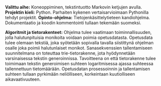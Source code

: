 **Valittu aihe:** Koneoppiminen, tekstintuotto Markovin ketjujen avulla.
**Projektin kieli:** Python. Parhaiten kykenen vertaisarvioimaan Pythonilla tehdyt projektit.
**Opinto-ohjelma:** Tietojenkäsittelytieteen kandiohjelma.
Dokumentaatio ja koodin kommentointi tullaan tekemään suomeksi.

**Algoritmit ja tietorakenteet:** Ohjelma tulee vaatimaan toiminnallisuuden, jolla halutunpituisia
monikoita voidaan poimia opetusdatasta. Opetusdata tulee olemaan tekstiä, joka syötetään sopivalla
tavalla siistittynä ohjelman osalle joka poimii halutunlaiset monikot. Sanasekvenssien tallentamiseen
suunnitelmana on toteuttaa trie-tietorakenne, jota hyödynnetään varsinaisessa tekstin generoinnissa.
Tavoitteena on että tietorakenne tulee toimimaan tekstin generoimisen suhteen logaritmisessa ajassa
suhteessa tallennettuun tietomäärään. Opetusdatan prosessoinnin ja tallentamisen suhteen tullaan pyrkimään
neliölliseen, korkeintaan kuutiolliseen aikavaativuuteen.
